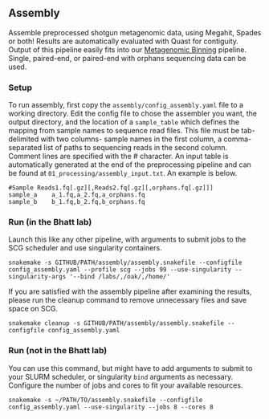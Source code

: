 ## Assembly

Assemble preprocessed shotgun metagenomic data, using Megahit, Spades or both! Results are automatically evaluated with Quast for contiguity. Output of this pipeline easily fits into our [Metagenomic Binning](manual/binning.md) pipeline. Single, paired-end, or paired-end with orphans sequencing data can be used. 

### Setup
To run assembly, first copy the `assembly/config_assembly.yaml` file to a working directory. Edit the config file to chose the assembler you want, the output directory, and the location of a `sample_table` which defines the mapping from sample names to sequence read files. This file must be tab-delimited with two columns-  sample names in the first column, a comma-separated list of paths to sequencing reads in the second column. Comment lines are specified with the # character. An input table is automatically generated at the end of the preprocessing pipeline and can be found at `01_processing/assembly_input.txt`. An example is below.

```
#Sample Reads1.fq[.gz][,Reads2.fq[.gz][,orphans.fq[.gz]]]
sample_a    a_1.fq,a_2.fq,a_orphans.fq
sample_b    b_1.fq,b_2.fq,b_orphans.fq
```

### Run (in the Bhatt lab)
Launch this like any other pipeline, with arguments to submit jobs to the SCG scheduler and use singularity containers.

```
snakemake -s GITHUB/PATH/assembly/assembly.snakefile --configfile config_assembly.yaml --profile scg --jobs 99 --use-singularity --singularity-args '--bind /labs/,/oak/,/home/'
```

If you are satisfied with the assembly pipeline after examining the results, please run the cleanup command to remove unnecessary files and save space on SCG.
```
snakemake cleanup -s GITHUB/PATH/assembly/assembly.snakefile --configfile config_assembly.yaml

```
### Run (not in the Bhatt lab)
You can use this command, but might have to add arguments to submit to your SLURM scheduler, or singularity `bind` arguments as necessary. Configure the number of jobs and cores to fit your available resources. 

```
snakemake -s ~/PATH/TO/assembly.snakefile --configfile config_assembly.yaml --use-singularity --jobs 8 --cores 8
```
